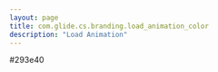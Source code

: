 ```yaml
---
layout: page
title: com.glide.cs.branding.load_animation_color
description: "Load Animation"
---
```

#293e40